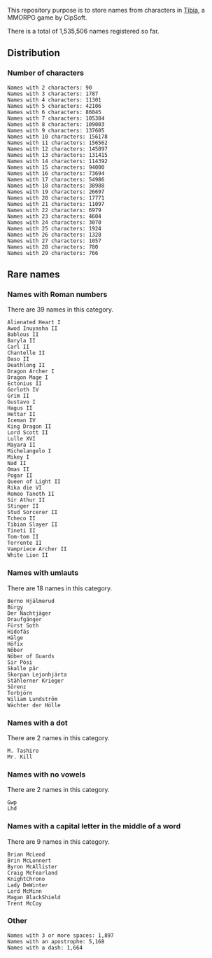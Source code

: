 This repository purpose is to store names from characters in [Tibia](https://www.tibia.com/), a MMORPG game by CipSoft.

There is a total of 1,535,506 names registered so far.

## Distribution

### Number of characters
```
Names with 2 characters: 90
Names with 3 characters: 1787
Names with 4 characters: 11301
Names with 5 characters: 42106
Names with 6 characters: 86045
Names with 7 characters: 105384
Names with 8 characters: 109003
Names with 9 characters: 137605
Names with 10 characters: 156178
Names with 11 characters: 156562
Names with 12 characters: 145897
Names with 13 characters: 131415
Names with 14 characters: 114392
Names with 15 characters: 94000
Names with 16 characters: 73694
Names with 17 characters: 54986
Names with 18 characters: 38988
Names with 19 characters: 26697
Names with 20 characters: 17771
Names with 21 characters: 11097
Names with 22 characters: 6979
Names with 23 characters: 4604
Names with 24 characters: 3070
Names with 25 characters: 1924
Names with 26 characters: 1328
Names with 27 characters: 1057
Names with 28 characters: 780
Names with 29 characters: 766
```

## Rare names

### Names with Roman numbers
There are 39 names in this category.
```
Alienated Heart I
Awod Inuyasha II
Bablous II
Baryla II
Carl II
Chantelle II
Daso II
Deathlong II
Dragon Archer I
Dragon Mage I
Ectonius II
Gorloth IV
Grim II
Gustavo I
Hagus II
Hettar II
Iceman IV
King Dragon II
Lord Scott II
Lulle XVI
Mayara II
Michelangelo I
Mikey I
Nad II
Omas II
Pogar II
Queen of Light II
Rika die VI
Romeo Taneth II
Sir Athur II
Stinger II
Stud Sorcerer II
Tcheco II
Tibian Slayer II
Tineti II
Tom-tom II
Torrente II
Vampriece Archer II
White Lion II
```

### Names with umlauts
There are 18 names in this category.
```
Berno Hjälmerud
Bürgy
Der Nachtjäger
Draufgänger
Fürst Soth
Hidofäs
Hälge
Höfix
Nöber
Nöber of Guards
Sir Pösi
Skalle pär
Skorpan Lejonhjärta
Stählerner Krieger
Sörenz
Torbjörn
Wiliam Lundström
Wächter der Hölle
```

### Names with a dot
There are 2 names in this category.
```
M. Tashiro
Mr. Kill
```

### Names with no vowels
There are 2 names in this category.
```
Gwp
Lhd
```

### Names with a capital letter in the middle of a word
There are 9 names in this category.
```
Brian McLeod
Brin McLonnert
Byron McAllister
Craig McFearland
KnightChrono
Lady DeWinter
Lord McMinn
Magan BlackShield
Trent McCoy
```

### Other
```
Names with 3 or more spaces: 1,897
Names with an apostrophe: 5,168
Names with a dash: 1,664
```
